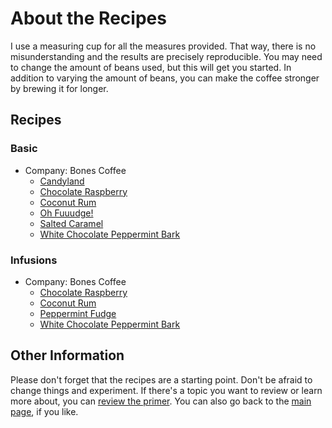# About the Recipes
I use a measuring cup for all the measures provided. That way, there is no misunderstanding and the results are precisely reproducible. You may need to change the amount of beans used, but this will get you started. In addition to varying the amount of beans, you can make the coffee stronger by brewing it for longer.

## Recipes
### Basic
  * Company: Bones Coffee
    * [Candyland](https://github.umn.edu/cdsmith/cold-brew-coffee/blob/master/recipes/bones/CANDYLAND.md)
    * [Chocolate Raspberry](https://github.umn.edu/cdsmith/cold-brew-coffee/blob/master/recipes/bones/CHOCOLATE_RASPBERRY.md)
    * [Coconut Rum](https://github.umn.edu/cdsmith/cold-brew-coffee/blob/master/recipes/bones/COCONUT_RUM.md)
    * [Oh Fuuudge!](https://github.umn.edu/cdsmith/cold-brew-coffee/blob/master/recipes/bones/OH_FUDGE.md)
    * [Salted Caramel](https://github.umn.edu/cdsmith/cold-brew-coffee/blob/master/recipes/bones/SALTED_CARAMEL.md)
    * [White Chocolate Peppermint Bark](https://github.umn.edu/cdsmith/cold-brew-coffee/blob/master/recipes/bones/WHITE_CHOCOLATE_PEPPERMINT_BARK.md)
  
### Infusions
  * Company: Bones Coffee
    * [Chocolate Raspberry](https://github.umn.edu/cdsmith/cold-brew-coffee/blob/master/recipes/bones/infusions/CHOCOLATE_RASPBERRY.md)
    * [Coconut Rum](https://github.umn.edu/cdsmith/cold-brew-coffee/blob/master/recipes/bones/infusions/COCONUT_RUM.md)
    * [Peppermint Fudge](https://github.umn.edu/cdsmith/cold-brew-coffee/blob/master/recipes/bones/infusions/PEPPERMINT_FUDGE.md)
    * [White Chocolate Peppermint Bark](https://github.umn.edu/cdsmith/cold-brew-coffee/blob/master/recipes/bones/infusions/WHITE_CHOCOLATE_PEPPERMINT_BARK.md)

## Other Information
Please don't forget that the recipes are a starting point. Don't be afraid to change things and experiment. If there's a topic you want to review or learn more about, you can [review the primer](https://github.umn.edu/cdsmith/cold-brew-coffee/blob/master/primer/README.md). You can also go back to the [main page](https://github.umn.edu/cdsmith/cold-brew-coffee/blob/master/README.md), if you like.
